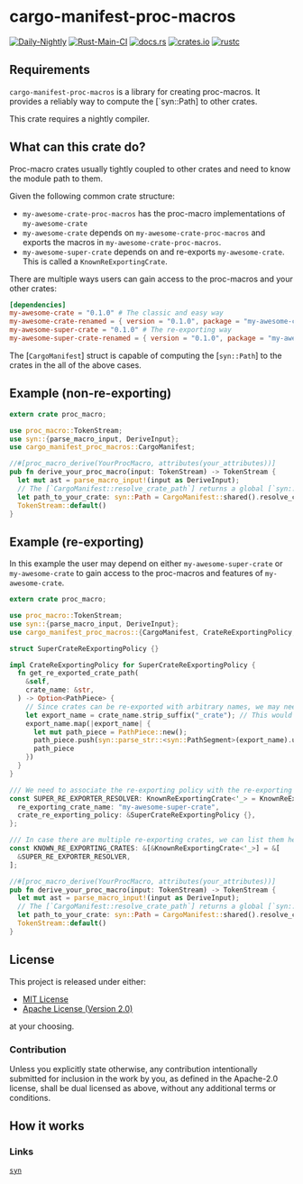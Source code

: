 # cargo-manifest-proc-macros

[![Daily-Nightly](https://github.com/ink-feather-org/cargo-manifest-proc-macros-rs/actions/workflows/rust_daily_nightly_check.yml/badge.svg)](https://github.com/ink-feather-org/cargo-manifest-proc-macros-rs/actions/workflows/rust_daily_nightly_check.yml)
[![Rust-Main-CI](https://github.com/ink-feather-org/cargo-manifest-proc-macros-rs/actions/workflows/rust_main.yml/badge.svg)](https://github.com/ink-feather-org/cargo-manifest-proc-macros-rs/actions/workflows/rust_main.yml)
[![docs.rs](https://docs.rs/cargo-manifest-proc-macros/badge.svg)](https://docs.rs/cargo-manifest-proc-macros)
[![crates.io](https://img.shields.io/crates/v/cargo-manifest-proc-macros.svg)](https://crates.io/crates/cargo-manifest-proc-macros)
[![rustc](https://img.shields.io/badge/rustc-nightly-lightgrey)](https://doc.rust-lang.org/nightly/std/)

## Requirements

`cargo-manifest-proc-macros` is a library for creating proc-macros.
It provides a reliably way to compute the [`syn::Path] to other crates.

This crate requires a nightly compiler.

## What can this crate do?

Proc-macro crates usually tightly coupled to other crates and need to know the module path to them.

Given the following common crate structure:

* `my-awesome-crate-proc-macros` has the proc-macro implementations of `my-awesome-crate`
* `my-awesome-crate` depends on `my-awesome-crate-proc-macros` and exports the macros in `my-awesome-crate-proc-macros`.
* `my-awesome-super-crate` depends on and re-exports `my-awesome-crate`. This is called a `KnownReExportingCrate`.

There are multiple ways users can gain access to the proc-macros and your other crates:

```toml
[dependencies]
my-awesome-crate = "0.1.0" # The classic and easy way
my-awesome-crate-renamed = { version = "0.1.0", package = "my-awesome-crate" } # The renamed way
my-awesome-super-crate = "0.1.0" # The re-exporting way
my-awesome-super-crate-renamed = { version = "0.1.0", package = "my-awesome-super-crate" } # The renamed re-exporting way
```

The [`CargoManifest`] struct is capable of computing the [`syn::Path`] to the crates in the all of the above cases.

## Example (non-re-exporting)

```rust
extern crate proc_macro;

use proc_macro::TokenStream;
use syn::{parse_macro_input, DeriveInput};
use cargo_manifest_proc_macros::CargoManifest;

//#[proc_macro_derive(YourProcMacro, attributes(your_attributes))]
pub fn derive_your_proc_macro(input: TokenStream) -> TokenStream {
  let mut ast = parse_macro_input!(input as DeriveInput);
  // The [`CargoManifest::resolve_crate_path`] returns a global [`syn::Path`] to the crate no matter how it is depended on.
  let path_to_your_crate: syn::Path = CargoManifest::shared().resolve_crate_path("my-awesome-crate", &[]);
  TokenStream::default()
}
```

## Example (re-exporting)

In this example the user may depend on either `my-awesome-super-crate` or `my-awesome-crate` to gain access to the proc-macros and features of `my-awesome-crate`.

```rust
extern crate proc_macro;

use proc_macro::TokenStream;
use syn::{parse_macro_input, DeriveInput};
use cargo_manifest_proc_macros::{CargoManifest, CrateReExportingPolicy, KnownReExportingCrate, PathPiece};

struct SuperCrateReExportingPolicy {}

impl CrateReExportingPolicy for SuperCrateReExportingPolicy {
  fn get_re_exported_crate_path(
    &self,
    crate_name: &str,
  ) -> Option<PathPiece> {
    // Since crates can be re-exported with arbitrary names, we may need to transform the crate name to the re-exported name.
    let export_name = crate_name.strip_suffix("_crate"); // This would handle the case of `my-awesome-crate` being re-exported as just `my-awesome` by `my-awesome-super-crate`.
    export_name.map(|export_name| {
      let mut path_piece = PathPiece::new();
      path_piece.push(syn::parse_str::<syn::PathSegment>(export_name).unwrap());
      path_piece
    })
  }
}

/// We need to associate the re-exporting policy with the re-exporting crate name.
const SUPER_RE_EXPORTER_RESOLVER: KnownReExportingCrate<'_> = KnownReExportingCrate {
  re_exporting_crate_name: "my-awesome-super-crate",
  crate_re_exporting_policy: &SuperCrateReExportingPolicy {},
};

/// In case there are multiple re-exporting crates, we can list them here.
const KNOWN_RE_EXPORTING_CRATES: &[&KnownReExportingCrate<'_>] = &[
  &SUPER_RE_EXPORTER_RESOLVER,
];

//#[proc_macro_derive(YourProcMacro, attributes(your_attributes))]
pub fn derive_your_proc_macro(input: TokenStream) -> TokenStream {
  let mut ast = parse_macro_input!(input as DeriveInput);
  // The [`CargoManifest::resolve_crate_path`] returns a global [`syn::Path`] to the crate no matter how it is depended on.
  let path_to_your_crate: syn::Path = CargoManifest::shared().resolve_crate_path("my-awesome-crate", KNOWN_RE_EXPORTING_CRATES);
  TokenStream::default()
}
```

## License

This project is released under either:

- [MIT License](https://github.com/ink-feather-org/cargo-manifest-proc-macros-rs/blob/main/LICENSE-MIT)
- [Apache License (Version 2.0)](https://github.com/ink-feather-org/cargo-manifest-proc-macros-rs/blob/main/LICENSE-APACHE)

at your choosing.

### Contribution

Unless you explicitly state otherwise, any contribution intentionally
submitted for inclusion in the work by you, as defined in the Apache-2.0
license, shall be dual licensed as above, without any additional terms or
conditions.

## How it works



### Links

[`syn`](https://crates.io/crates/syn)
